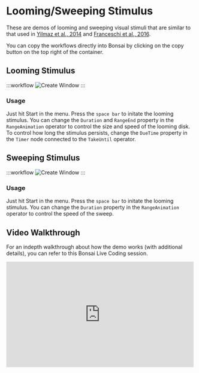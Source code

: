 # Looming/Sweeping Stimulus

These are demos of looming and sweeping visual stimuli that are similar to that used in [Yilmaz et al., 2014](https://doi.org/10.1016%2Fj.cub.2013.08.015) and [Franceschi et al., 2016](https://doi.org/10.1016/j.cub.2016.06.006).

You can copy the workflows directly into Bonsai by clicking on the copy button on the top right of the container.

## Looming Stimulus

:::workflow
![Create Window](../../workflows/demo-looming.bonsai)
:::

### Usage
Just hit Start in the menu. Press the `space bar` to initate the looming stimulus. You can change the `Duration` and `RangeEnd` property in the `RangeAnimation` operator to control the size and speed of the looming disk. To control how long the stimulus persists, change the `DueTime` property in the `Timer` node connected to the `TakeUntil` operator.


## Sweeping Stimulus

:::workflow
![Create Window](../../workflows/demo-sweeping.bonsai)
:::

### Usage
Just hit Start in the menu. Press the `space bar` to initate the looming stimulus. You can change the `Duration` property in the `RangeAnimation` operator to control the speed of the sweep. 

## Video Walkthrough
For an indepth walkthrough about how the demo works (with additional details), you can refer to this Bonsai Live Coding session.

<iframe width="500" height="282" src="https://www.youtube.com/embed/RTacTdWuwqA" title="BonVision Live Coding Session 15 Dec 2020" frameborder="0" allow="accelerometer; autoplay; clipboard-write; encrypted-media; gyroscope; picture-in-picture; web-share" referrerpolicy="strict-origin-when-cross-origin" allowfullscreen></iframe>